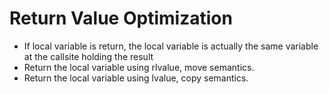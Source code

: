 # Return Value Optimization
- If local variable is return, the local variable is actually the same variable at the callsite holding the result
- Return the local variable using rlvalue, move semantics.
- Return the local variable using lvalue, copy semantics.
